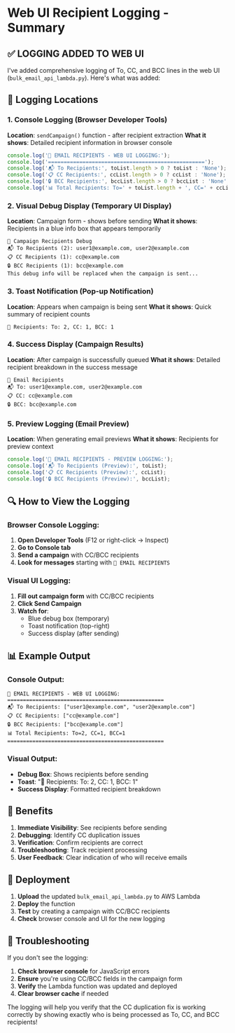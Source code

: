 # Web UI Recipient Logging - Summary

## ✅ **LOGGING ADDED TO WEB UI**

I've added comprehensive logging of To, CC, and BCC lines in the web UI (`bulk_email_api_lambda.py`). Here's what was added:

## 📍 **Logging Locations**

### 1. **Console Logging** (Browser Developer Tools)
**Location**: `sendCampaign()` function - after recipient extraction
**What it shows**: Detailed recipient information in browser console

```javascript
console.log('📧 EMAIL RECIPIENTS - WEB UI LOGGING:');
console.log('==================================================');
console.log('📬 To Recipients:', toList.length > 0 ? toList : 'None');
console.log('📋 CC Recipients:', ccList.length > 0 ? ccList : 'None');
console.log('🔒 BCC Recipients:', bccList.length > 0 ? bccList : 'None');
console.log('📊 Total Recipients: To=' + toList.length + ', CC=' + ccList.length + ', BCC=' + bccList.length);
```

### 2. **Visual Debug Display** (Temporary UI Display)
**Location**: Campaign form - shows before sending
**What it shows**: Recipients in a blue info box that appears temporarily

```
📧 Campaign Recipients Debug
📬 To Recipients (2): user1@example.com, user2@example.com
📋 CC Recipients (1): cc@example.com
🔒 BCC Recipients (1): bcc@example.com
This debug info will be replaced when the campaign is sent...
```

### 3. **Toast Notification** (Pop-up Notification)
**Location**: Appears when campaign is being sent
**What it shows**: Quick summary of recipient counts

```
📧 Recipients: To: 2, CC: 1, BCC: 1
```

### 4. **Success Display** (Campaign Results)
**Location**: After campaign is successfully queued
**What it shows**: Detailed recipient breakdown in the success message

```
📧 Email Recipients
📬 To: user1@example.com, user2@example.com
📋 CC: cc@example.com
🔒 BCC: bcc@example.com
```

### 5. **Preview Logging** (Email Preview)
**Location**: When generating email previews
**What it shows**: Recipients for preview context

```javascript
console.log('📧 EMAIL RECIPIENTS - PREVIEW LOGGING:');
console.log('📬 To Recipients (Preview):', toList);
console.log('📋 CC Recipients (Preview):', ccList);
console.log('🔒 BCC Recipients (Preview):', bccList);
```

## 🔍 **How to View the Logging**

### **Browser Console Logging**:
1. **Open Developer Tools** (F12 or right-click → Inspect)
2. **Go to Console tab**
3. **Send a campaign** with CC/BCC recipients
4. **Look for messages** starting with `📧 EMAIL RECIPIENTS`

### **Visual UI Logging**:
1. **Fill out campaign form** with CC/BCC recipients
2. **Click Send Campaign**
3. **Watch for**:
   - Blue debug box (temporary)
   - Toast notification (top-right)
   - Success display (after sending)

## 📊 **Example Output**

### **Console Output**:
```
📧 EMAIL RECIPIENTS - WEB UI LOGGING:
==================================================
📬 To Recipients: ["user1@example.com", "user2@example.com"]
📋 CC Recipients: ["cc@example.com"]
🔒 BCC Recipients: ["bcc@example.com"]
📊 Total Recipients: To=2, CC=1, BCC=1
==================================================
```

### **Visual Output**:
- **Debug Box**: Shows recipients before sending
- **Toast**: "📧 Recipients: To: 2, CC: 1, BCC: 1"
- **Success Display**: Formatted recipient breakdown

## 🎯 **Benefits**

1. **Immediate Visibility**: See recipients before sending
2. **Debugging**: Identify CC duplication issues
3. **Verification**: Confirm recipients are correct
4. **Troubleshooting**: Track recipient processing
5. **User Feedback**: Clear indication of who will receive emails

## 🚀 **Deployment**

1. **Upload** the updated `bulk_email_api_lambda.py` to AWS Lambda
2. **Deploy** the function
3. **Test** by creating a campaign with CC/BCC recipients
4. **Check** browser console and UI for the new logging

## 🔧 **Troubleshooting**

If you don't see the logging:
1. **Check browser console** for JavaScript errors
2. **Ensure** you're using CC/BCC fields in the campaign form
3. **Verify** the Lambda function was updated and deployed
4. **Clear browser cache** if needed

The logging will help you verify that the CC duplication fix is working correctly by showing exactly who is being processed as To, CC, and BCC recipients!